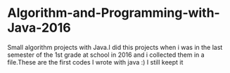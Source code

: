 # Algorithm-and-Programming-with-Java-2016
Small algorithm projects with Java.I did this projects when i was in the last semester of the 1st grade at school in 2016 and i collected them in a file.These are the first codes I wrote with java :) I still keept it
